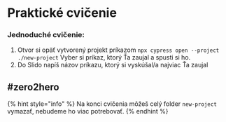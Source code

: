 # Praktické cvičenie

### Jednoduché cvičenie:

1. Otvor si opäť vytvorený projekt príkazom `npx cypress open --project ./new-project` Vyber si príkaz, ktorý Ťa zaujal a spusti si ho.
2. Do Slido napíš názov príkazu, ktorý si vyskúšal/a najviac Ťa zaujal

## \#zero2hero

{% hint style="info" %}
Na konci cvičenia môžeš celý folder `new-project` vymazať, nebudeme ho viac potrebovať.
{% endhint %}

